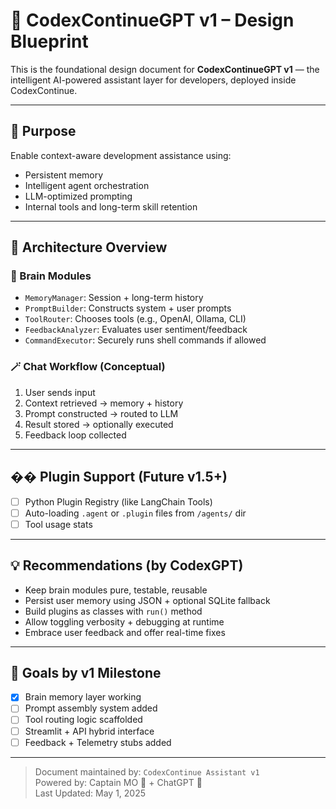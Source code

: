 # 🧠 CodexContinueGPT v1 – Design Blueprint

This is the foundational design document for **CodexContinueGPT v1** — the intelligent AI-powered assistant layer for developers, deployed inside CodexContinue.

---

## 🎯 Purpose

Enable context-aware development assistance using:
- Persistent memory
- Intelligent agent orchestration
- LLM-optimized prompting
- Internal tools and long-term skill retention

---

## 🧩 Architecture Overview

### 🧠 Brain Modules
- `MemoryManager`: Session + long-term history
- `PromptBuilder`: Constructs system + user prompts
- `ToolRouter`: Chooses tools (e.g., OpenAI, Ollama, CLI)
- `FeedbackAnalyzer`: Evaluates user sentiment/feedback
- `CommandExecutor`: Securely runs shell commands if allowed

### 🪄 Chat Workflow (Conceptual)
1. User sends input
2. Context retrieved → memory + history
3. Prompt constructed → routed to LLM
4. Result stored → optionally executed
5. Feedback loop collected

---

## �� Plugin Support (Future v1.5+)

- [ ] Python Plugin Registry (like LangChain Tools)
- [ ] Auto-loading `.agent` or `.plugin` files from `/agents/` dir
- [ ] Tool usage stats

---

## 💡 Recommendations (by CodexGPT)
- Keep brain modules pure, testable, reusable
- Persist user memory using JSON + optional SQLite fallback
- Build plugins as classes with `run()` method
- Allow toggling verbosity + debugging at runtime
- Embrace user feedback and offer real-time fixes

---

## 🚀 Goals by v1 Milestone
- [x] Brain memory layer working
- [ ] Prompt assembly system added
- [ ] Tool routing logic scaffolded
- [ ] Streamlit + API hybrid interface
- [ ] Feedback + Telemetry stubs added

---

> Document maintained by: `CodexContinue Assistant v1`  
> Powered by: Captain MO 🧠 + ChatGPT 🚀  
> Last Updated: May 1, 2025
